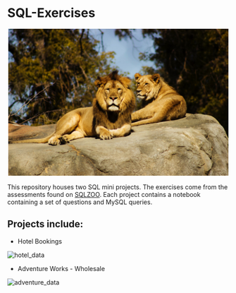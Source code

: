 # SQL-Exercises

<p align="center">
    <img src = "./images/lions.jpg" width=500>
</p>

This repository houses two SQL mini projects. The exercises come from the assessments found on [SQLZOO](https://sqlzoo.net). Each project contains a notebook containing a set of questions and MySQL queries.

## Projects include:
* Hotel Bookings

![hotel_data](./images/hotel_data.png)

* Adventure Works - Wholesale

![adventure_data](./images/adventure_data.png)


